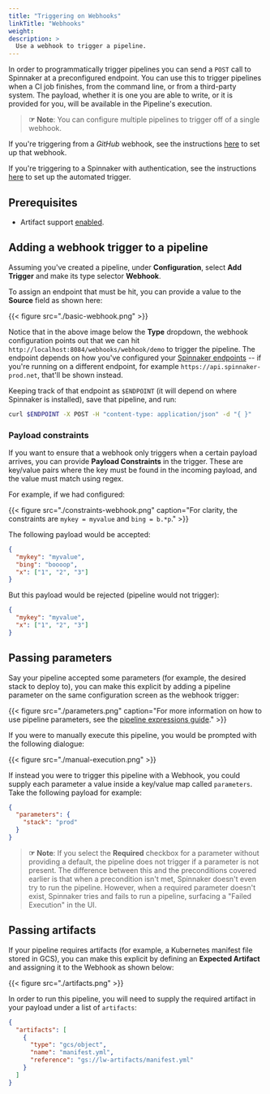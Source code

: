 ```yaml
---
title: "Triggering on Webhooks"
linkTitle: "Webhooks"
weight:
description: >
  Use a webhook to trigger a pipeline.
---
```



In order to programmatically trigger pipelines you can send a `POST` call to
Spinnaker at a preconfigured endpoint. You can use this to trigger pipelines
when a CI job finishes, from the command line, or from a third-party system.
The payload, whether it is one you are able to write, or it is provided for
you, will be available in the Pipeline's execution.

> __☞ Note__:  You can configure multiple pipelines to trigger off of a single
> webhook.

If you're triggering from a *GitHub* webhook, see the instructions
[here](/docs/setup/triggers/github/) to set up that webhook.

If you're triggering to a Spinnaker with authentication, see the 
instructions [here](/setup/security/authorization/#automated-pipeline-triggers) to set up the 
automated trigger.

## Prerequisites

* Artifact support [enabled](/docs/reference/artifacts/#enabling-artifact-support).

## Adding a webhook trigger to a pipeline

Assuming you've created a pipeline, under __Configuration__, select __Add
Trigger__ and make its type selector __Webhook__.

To assign an endpoint that must be hit, you can provide a value to the
__Source__ field as shown here:

{{< figure src="./basic-webhook.png" >}}

Notice that in the above image below the __Type__ dropdown, the webhook
configuration points out that we can hit
`http://localhost:8084/webhooks/webhook/demo` to trigger the pipeline. The
endpoint depends on how you've configured your [Spinnaker
endpoints](/setup/security) -- if you're running on a different endpoint, for
example `https://api.spinnaker-prod.net`, that'll be shown instead.

Keeping track of that endpoint as `$ENDPOINT` (it will depend on where
Spinnaker is installed), save that pipeline, and run:

```bash
curl $ENDPOINT -X POST -H "content-type: application/json" -d "{ }"
```

### Payload constraints

If you want to ensure that a webhook only triggers when a certain payload
arrives, you can provide __Payload Constraints__ in the trigger. These are
key/value pairs where the key must be found in the incoming payload, and the
value must match using regex.

For example, if we had configured:

{{< figure src="./constraints-webhook.png" caption="For clarity, the constraints are `mykey = myvalue` and `bing = b.*p`." >}}

The following payload would be accepted:

```json
{
  "mykey": "myvalue",
  "bing": "boooop",
  "x": ["1", "2", "3"]
}
```

But this payload would be rejected (pipeline would not trigger):

```json
{
  "mykey": "myvalue",
  "x": ["1", "2", "3"]
}
```

## Passing parameters

Say your pipeline accepted some parameters (for example, the desired stack to
deploy to), you can make this explicit by adding a pipeline parameter on the
same configuration screen as the webhook trigger:

{{< figure src="./parameters.png" caption="For more information on how to use pipeline parameters, see the [pipeline expressions guide](/docs/guides/user/pipeline-expressions)." >}}


If you were to manually execute this pipeline, you would be prompted with the
following dialogue:

{{< figure src="./manual-execution.png" >}}

If instead you were to trigger this pipeline with a Webhook, you could supply
each parameter a value inside a key/value map called `parameters`. Take the
following payload for example:

```json
{
  "parameters": {
    "stack": "prod"
  }
}
```

> __☞ Note__: If you select the __Required__ checkbox for a parameter without
> providing a default, the pipeline does not trigger if a parameter is not
> present. The difference between this and the preconditions covered earlier is
> that when a precondition isn't met, Spinnaker doesn't even try to run the
> pipeline. However, when a required parameter doesn't exist, Spinnaker tries
> and fails to run a pipeline, surfacing a "Failed Execution" in the UI.

## Passing artifacts

If your pipeline requires artifacts (for example, a Kubernetes manifest file
stored in GCS), you can make this explicit by defining an __Expected Artifact__
and assigning it to the Webhook as shown below:

{{< figure src="./artifacts.png" >}}

In order to run this pipeline, you will need to supply the required artifact in
your payload under a list of `artifacts`:

```json
{
  "artifacts": [
    {
      "type": "gcs/object",
      "name": "manifest.yml",
      "reference": "gs://lw-artifacts/manifest.yml"
    }
  ]
}
```
